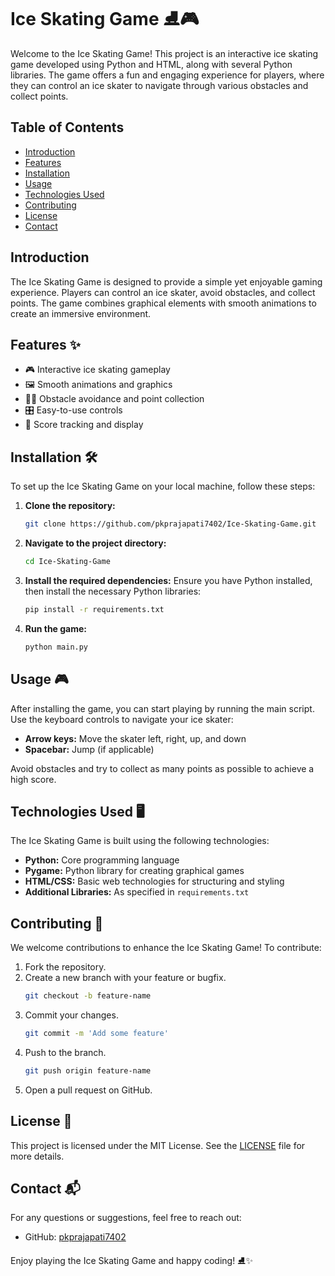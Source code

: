 # Ice Skating Game ⛸️🎮

Welcome to the Ice Skating Game! This project is an interactive ice skating game developed using Python and HTML, along with several Python libraries. The game offers a fun and engaging experience for players, where they can control an ice skater to navigate through various obstacles and collect points.

## Table of Contents

- [Introduction](#introduction)
- [Features](#features)
- [Installation](#installation)
- [Usage](#usage)
- [Technologies Used](#technologies-used)
- [Contributing](#contributing)
- [License](#license)
- [Contact](#contact)

## Introduction

The Ice Skating Game is designed to provide a simple yet enjoyable gaming experience. Players can control an ice skater, avoid obstacles, and collect points. The game combines graphical elements with smooth animations to create an immersive environment.

## Features ✨

- 🎮 Interactive ice skating gameplay
- 🖼️ Smooth animations and graphics
- 🏃‍♂️ Obstacle avoidance and point collection
- 🎛️ Easy-to-use controls
- 🏅 Score tracking and display

## Installation 🛠️

To set up the Ice Skating Game on your local machine, follow these steps:

1. **Clone the repository:**
   ```bash
   git clone https://github.com/pkprajapati7402/Ice-Skating-Game.git
   ```
2. **Navigate to the project directory:**
   ```bash
   cd Ice-Skating-Game
   ```
3. **Install the required dependencies:**
   Ensure you have Python installed, then install the necessary Python libraries:
   ```bash
   pip install -r requirements.txt
   ```
4. **Run the game:**
   ```bash
   python main.py
   ```

## Usage 🎮

After installing the game, you can start playing by running the main script. Use the keyboard controls to navigate your ice skater:

- **Arrow keys:** Move the skater left, right, up, and down
- **Spacebar:** Jump (if applicable)

Avoid obstacles and try to collect as many points as possible to achieve a high score.

## Technologies Used 🖥️

The Ice Skating Game is built using the following technologies:

- **Python:** Core programming language
- **Pygame:** Python library for creating graphical games
- **HTML/CSS:** Basic web technologies for structuring and styling
- **Additional Libraries:** As specified in `requirements.txt`

## Contributing 🤝

We welcome contributions to enhance the Ice Skating Game! To contribute:

1. Fork the repository.
2. Create a new branch with your feature or bugfix.
   ```bash
   git checkout -b feature-name
   ```
3. Commit your changes.
   ```bash
   git commit -m 'Add some feature'
   ```
4. Push to the branch.
   ```bash
   git push origin feature-name
   ```
5. Open a pull request on GitHub.

## License 📄

This project is licensed under the MIT License. See the [LICENSE](LICENSE) file for more details.

## Contact 📬

For any questions or suggestions, feel free to reach out:

- GitHub: [pkprajapati7402](https://github.com/pkprajapati7402)

Enjoy playing the Ice Skating Game and happy coding! ⛸️✨
